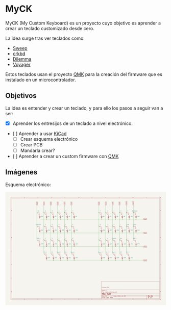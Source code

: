 # MyCK
MyCK (My Custom Keyboard) es un proyecto cuyo objetivo es aprender a crear un teclado customizado desde cero.

La idea surge tras ver teclados como:

- [Sweep](https://github.com/davidphilipbarr/Sweep)
- [crkbd](https://github.com/kluelesskk/crkbd)
- [Dilemma](https://github.com/Bastardkb/Dilemma)
- [Voyager](https://www.zsa.io/voyager)

Estos teclados usan el proyecto [QMK](https://qmk.fm/) para la creación del firmware que es instalado en un microcontrolador.


## Objetivos

La idea es entender y crear un teclado, y para ello los pasos a seguir van a ser:

- [x] Aprender los entresijos de un teclado a nivel electrónico.
- [ ] Aprender a usar [KiCad](https://www.kicad.org/)
  - [ ] Crear esquema electrónico
  - [ ] Crear PCB
  - [ ] Mandarla crear?
- [ ] Aprender a crear un custom firmware con [QMK](https://qmk.fm/)


## Imágenes

Esquema electrónico:

![esquema electrónico](img/schematic.png)
